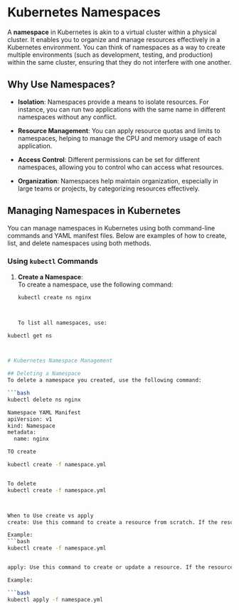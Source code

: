 # Kubernetes Namespaces

A **namespace** in Kubernetes is akin to a virtual cluster within a physical cluster. It enables you to organize and manage resources effectively in a Kubernetes environment. You can think of namespaces as a way to create multiple environments (such as development, testing, and production) within the same cluster, ensuring that they do not interfere with one another.

## Why Use Namespaces?

- **Isolation**: Namespaces provide a means to isolate resources. For instance, you can run two applications with the same name in different namespaces without any conflict.
  
- **Resource Management**: You can apply resource quotas and limits to namespaces, helping to manage the CPU and memory usage of each application.
  
- **Access Control**: Different permissions can be set for different namespaces, allowing you to control who can access what resources.
  
- **Organization**: Namespaces help maintain organization, especially in large teams or projects, by categorizing resources effectively.

## Managing Namespaces in Kubernetes

You can manage namespaces in Kubernetes using both command-line commands and YAML manifest files. Below are examples of how to create, list, and delete namespaces using both methods.

### Using `kubectl` Commands

1. **Create a Namespace**:  
   To create a namespace, use the following command:
   ```bash
   kubectl create ns nginx



   To list all namespaces, use:

```bash
kubectl get ns



# Kubernetes Namespace Management

## Deleting a Namespace
To delete a namespace you created, use the following command:

```bash
kubectl delete ns nginx

Namespace YAML Manifest
apiVersion: v1
kind: Namespace
metadata:
  name: nginx

TO create 

kubectl create -f namespace.yml


To delete 
kubectl create -f namespace.yml



When to Use create vs apply
create: Use this command to create a resource from scratch. If the resource already exists, the command will fail. Use create when you are sure the resource does not exist yet.

Example:
```bash
kubectl create -f namespace.yml


apply: Use this command to create or update a resource. If the resource already exists, apply will update it with the configuration in the YAML file. Use apply when you want to ensure that the resource matches the YAML file configuration, whether creating it for the first time or updating it.

Example:

```bash 
kubectl apply -f namespace.yml
